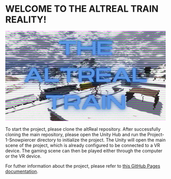 # WELCOME TO THE ALTREAL TRAIN REALITY!

![](https://github.com/ak7588/altReal/blob/master/Project-1-Snowpiercer/Project%201%20Info/project_image.png)

To start the project, please clone the altReal repository. After successfully cloning the main repository, please open the Unity Hub and run the Project-1-Snowpiercer directory to initialize the project. The Unity will open the main scene of the project, which is already configured to be connected to a VR device. The gaming scene can then be played either through the computer or the VR device.

For futher information about the project, please refer to [this GitHub Pages documentation](https://github.com/ak7588/altReal/blob/gh-pages/project_one.md).
